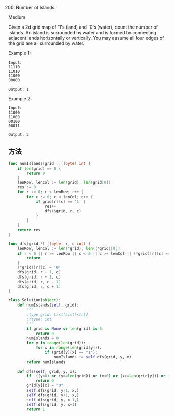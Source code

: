 200. Number of Islands

Medium

Given a 2d grid map of '1's (land) and '0's (water), count the number of islands. An island is surrounded by water and is formed by connecting adjacent lands horizontally or vertically. You may assume all four edges of the grid are all surrounded by water.

Example 1:

```
Input:
11110
11010
11000
00000

Output: 1
```

Example 2:

```
Input:
11000
11000
00100
00011

Output: 3
```


## 方法



```go
func numIslands(grid [][]byte) int {
    if len(grid) == 0 {
        return 0
    }
    lenRow, lenCol := len(grid), len(grid[0])
    res := 0
    for r := 0; r < lenRow; r++ {
        for c := 0; c < lenCol; c++ {
            if grid[r][c] == '1' {
                res++
                dfs(&grid, r, c)
            }
        }
    }
    return res
}

func dfs(grid *[][]byte, r, c int) {
    lenRow, lenCol := len(*grid), len((*grid)[0])
    if r < 0 || r >= lenRow || c < 0 || c >= lenCol || (*grid)[r][c] == '0' {
        return
    }
    (*grid)[r][c] = '0'
    dfs(grid, r - 1, c)
    dfs(grid, r + 1, c)
    dfs(grid, r, c - 1)
    dfs(grid, r, c + 1)
}
```



```python
class Solution(object):
    def numIslands(self, grid):
        """
        :type grid: List[List[str]]
        :rtype: int
        """
        if grid is None or len(grid) is 0:
            return 0
        numIslands = 0
        for y in range(len(grid)):
            for x in range(len(grid[y])):
                if (grid[y][x] == "1"):
                    numIslands += self.dfs(grid, y, x)
        return numIslands
    
    def dfs(self, grid, y, x):
        if  ((y<0) or (y>=len(grid)) or (x<0) or (x>=len(grid[y])) or (grid[y][x] == "0")):
            return 0
        grid[y][x] = "0"
        self.dfs(grid, y-1, x,)
        self.dfs(grid, y+1, x,)
        self.dfs(grid, y, x-1,)
        self.dfs(grid, y, x+1)
        return 1
```